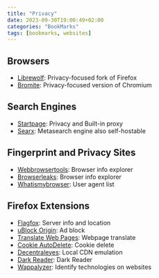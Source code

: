 ```yaml
---
title: "Privacy"
date: 2023-09-30T19:00:49+02:00
categories: "BookMarks"
tags: [bookmarks, websites]
---
```

## Browsers

- [Librewolf](librewolf.net/): Privacy-focused fork of Firefox
- [Bromite](www.bromite.org/): Privacy-focused version of Chromium

## Search Engines

- [Startpage](www.startpage.com/): Privacy and Built-in proxy
- [Searx](searx.org/): Metasearch engine also self-hostable

## Fingerprint and Privacy Sites

- [Webbrowsertools](webbrowsertools.com/): Browser info explorer
- [Browserleaks](browserleaks.com/): Browser info explorer
- [Whatismybrowser](developers.whatismybrowser.com/useragents/explore/): User agent list

## Firefox Extensions

- [Flagfox](addons.mozilla.org/en-US/firefox/addon/flagfox/): Server info and location
- [uBlock Origin](addons.mozilla.org/en-US/firefox/addon/ublock-origin/): Ad block
- [Translate Web Pages](addons.mozilla.org/en-US/firefox/addon/traduzir-paginas-web): Webpage translate
- [Cookie AutoDelete](addons.mozilla.org/en-US/firefox/addon/cookie-autodelete/): Cookie delete
- [Decentraleyes](addons.mozilla.org/en-US/firefox/addon/decentraleyes/): Local CDN emulation
- [Dark Reader](addons.mozilla.org/en-US/firefox/addon/darkreader/): Dark Reader
- [Wappalyzer](addons.mozilla.org/en-US/firefox/addon/wappalyzer/): Identify technologies on websites